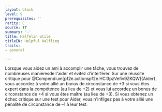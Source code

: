 ```yaml
---
layout: block
level: 9
prerequisites: ''
rarity: C
source: ??
summary: '-'
title: Halfelin utile
titleEN: Helpful Halfling
traits:
- general

---
```


<p><span id="ctl00_MainContent_DetailedOutput">Lorsque vous aidez un ami à accomplir une tâche, vous trouvez de nombreuses manièresde l'aider et évitez d'interférer. Sur une réussite critique pour @Compendium[pf2e.actionspf2e.HCl3pzVefiv9ZKQW]{Aider}, vous accordez à votre allié un bonus de circonstance de +3 si vous êtes expert dans la compétence (au lieu de +2) et vous lui accordez un bonus de circonstance de +4 si vous êtes maître (au lieu de +3). Si vous obtenez un échec critique sur une test pour Aider, vous n'infligez pas à votre allié une pénalité de circonstance de –1 à leur test.&nbsp;</span></p>